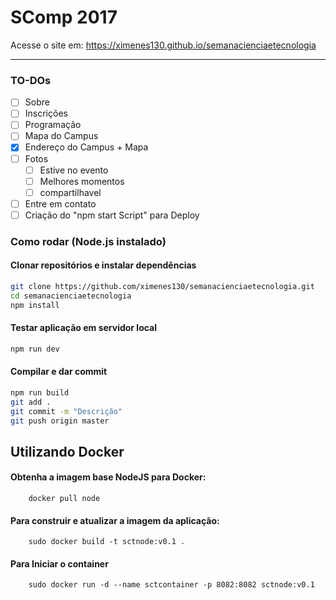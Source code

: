 # SComp 2017

Acesse o site em: https://ximenes130.github.io/semanacienciaetecnologia

---

### TO-DOs
- [ ] Sobre
- [ ] Inscrições
- [ ] Programação
- [ ] Mapa do Campus
- [x] Endereço do Campus + Mapa
- [ ] Fotos
     - [ ] Estive no evento
     - [ ] Melhores momentos
     - [ ] compartilhavel
- [ ] Entre em contato
- [ ] Criação do "npm start Script" para Deploy

### Como rodar (Node.js instalado)

#### Clonar repositórios e instalar dependências

```sh
git clone https://github.com/ximenes130/semanacienciaetecnologia.git
cd semanacienciaetecnologia
npm install
```

#### Testar aplicação em servidor local

```sh
npm run dev
```

#### Compilar e dar commit

```sh
npm run build
git add .
git commit -m "Descrição"
git push origin master
```

## Utilizando Docker

#### Obtenha a imagem base NodeJS para Docker:
```
	docker pull node
```

#### Para construir e atualizar a imagem da aplicação:
```
	sudo docker build -t sctnode:v0.1 .
```
#### Para Iniciar o container

```
	sudo docker run -d --name sctcontainer -p 8082:8082 sctnode:v0.1
```
